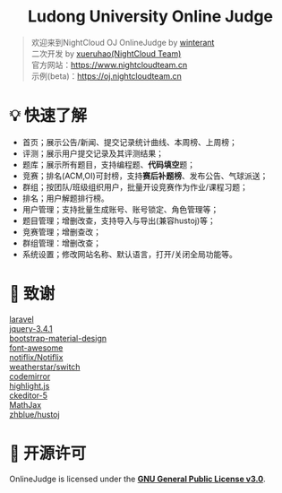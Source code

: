 <h1 align="center">Ludong University Online Judge</h1>

> 欢迎来到NightCloud OJ
> OnlineJudge by [winterant](https://github.com/winterant)  
> 二次开发 by [xueruhao(NightCloud Team)](https://github.com/xueruhao)  
> 官方网站：<https://www.nightcloudteam.cn>  
> 示例(beta)：<https://oj.nightcloudteam.cn>

# 💡 快速了解

+ 首页；展示公告/新闻、提交记录统计曲线、本周榜、上周榜；
+ 评测；展示用户提交记录及其评测结果；
+ 题库；展示所有题目，支持编程题、**代码填空**题；
+ 竞赛；排名(ACM,OI)可封榜，支持**赛后补题榜**、发布公告、气球派送；
+ 群组；按团队/班级组织用户，批量开设竞赛作为作业/课程习题；
+ 排名；用户解题排行榜。
+ 用户管理；支持批量生成账号、账号锁定、角色管理等；
+ 题目管理；增删改查，支持导入与导出(兼容hustoj)等；
+ 竞赛管理；增删查改；
+ 群组管理：增删改查；
+ 系统设置；修改网站名称、默认语言，打开/关闭全局功能等。

# 💝 致谢

[laravel](https://laravel.com/)  
[jquery-3.4.1](https://jquery.com/)  
[bootstrap-material-design](https://fezvrasta.github.io/bootstrap-material-design/)  
[font-awesome](http://www.fontawesome.com.cn/)  
[notiflix/Notiflix](https://github.com/notiflix/Notiflix)  
[weatherstar/switch](https://github.com/weatherstar/switch)  
[codemirror](https://codemirror.net/)  
[highlight.js](https://highlightjs.org/)  
[ckeditor-5](https://ckeditor.com/ckeditor-5/)  
[MathJax](https://www.mathjax.org/)  
[zhblue/hustoj](https://github.com/zhblue/hustoj)  

# 📜 开源许可

OnlineJudge is licensed under the
**[GNU General Public License v3.0](./LICENSE)**.
